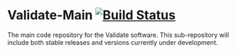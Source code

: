 # Validate-Main [![Build Status](https://travis-ci.org/UNCW-iPlant/Validate-Master.svg)](https://travis-ci.org/UNCW-iPlant/Validate-Master)
The main code repository for the Validate software. This sub-repository will include both stable releases and versions currently under development.
